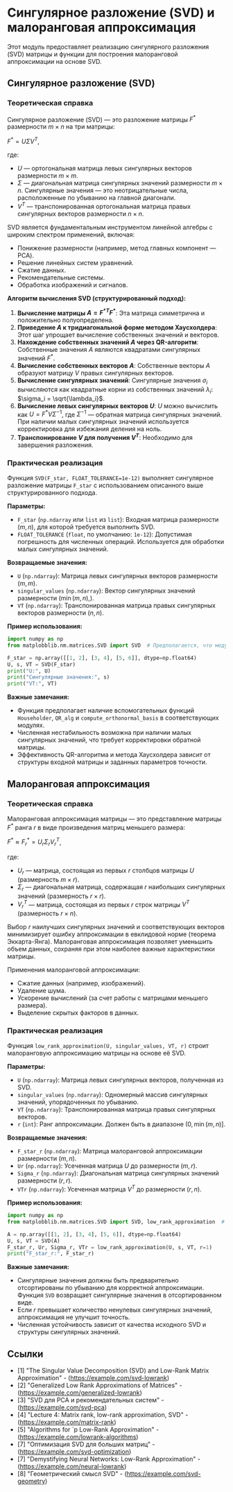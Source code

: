 # Сингулярное разложение (SVD) и малоранговая аппроксимация

Этот модуль предоставляет реализацию сингулярного разложения (SVD) матрицы и функции для построения малоранговой аппроксимации на основе SVD.

## Сингулярное разложение (SVD)

### Теоретическая справка

Сингулярное разложение (SVD) — это разложение матрицы $F^*$ размерности $m \times n$ на три матрицы:

$F^* = U \Sigma V^T$,

где:

- $U$ — ортогональная матрица левых сингулярных векторов размерности $m \times m$.
- $\Sigma$ — диагональная матрица сингулярных значений размерности $m \times n$. Сингулярные значения — это неотрицательные числа, расположенные по убыванию на главной диагонали.
- $V^T$ — транспонированная ортогональная матрица правых сингулярных векторов размерности $n \times n$.

SVD является фундаментальным инструментом линейной алгебры с широким спектром применений, включая:

- Понижение размерности (например, метод главных компонент — PCA).
- Решение линейных систем уравнений.
- Сжатие данных.
- Рекомендательные системы.
- Обработка изображений и сигналов.

**Алгоритм вычисления SVD (структурированный подход):**

1. **Вычисление матрицы $A = F^{*T} F^*$**:  Эта матрица симметрична и положительно полуопределена.
2. **Приведение $A$ к тридиагональной форме методом Хаусхолдера**:  Этот шаг упрощает вычисление собственных значений и векторов.
3. **Нахождение собственных значений $A$ через QR-алгоритм**:  Собственные значения $A$ являются квадратами сингулярных значений $F^*$.
4. **Вычисление собственных векторов $A$**:  Собственные векторы $A$ образуют матрицу $V$ правых сингулярных векторов.
5. **Вычисление сингулярных значений**:  Сингулярные значения $\sigma_i$ вычисляются как квадратные корни из собственных значений $\lambda_i$: $\sigma_i = \sqrt{\lambda_i}$.
6. **Вычисление левых сингулярных векторов $U$**:  $U$ можно вычислить как $U = F^* V \Sigma^{-1}$, где $\Sigma^{-1}$ — обратная матрица сингулярных значений.  При наличии малых сингулярных значений используется корректировка для избежания деления на ноль.
7. **Транспонирование $V$ для получения $V^T$**:  Необходимо для завершения разложения.

### Практическая реализация

Функция `SVD(F_star, FLOAT_TOLERANCE=1e-12)` выполняет сингулярное разложение матрицы `F_star` с использованием описанного выше структурированного подхода.

**Параметры:**

- `F_star` (`np.ndarray` или `list` из `list`): Входная матрица размерности $(m, n)$, для которой требуется выполнить SVD.
- `FLOAT_TOLERANCE` (`float`, по умолчанию: `1e-12`): Допустимая погрешность для численных операций. Используется для обработки малых сингулярных значений.

**Возвращаемые значения:**

- `U` (`np.ndarray`): Матрица левых сингулярных векторов размерности $(m, m)$.
- `singular_values` (`np.ndarray`): Вектор сингулярных значений размерности $(\min(m, n),)$.
- `VT` (`np.ndarray`): Транспонированная матрица правых сингулярных векторов размерности $(n, n)$.

**Пример использования:**

```python
import numpy as np
from matplobblib.nm.matrices.SVD import SVD  # Предполагается, что модуль находится в указанном пути

F_star = np.array([[1, 2], [3, 4], [5, 6]], dtype=np.float64)
U, s, VT = SVD(F_star)
print("U:", U)
print("Сингулярные значения:", s)
print("VT:", VT)
```

**Важные замечания:**

- Функция предполагает наличие вспомогательных функций `Householder`, `QR_alg` и `compute_orthonormal_basis` в соответствующих модулях.
- Численная нестабильность возможна при наличии малых сингулярных значений, что требует корректировки обратной матрицы.
- Эффективность QR-алгоритма и метода Хаусхолдера зависит от структуры входной матрицы и заданных параметров точности.

## Малоранговая аппроксимация

### Теоретическая справка

Малоранговая аппроксимация матрицы — это представление матрицы $F^*$ ранга $r$ в виде произведения матриц меньшего размера:

$F^* \approx F^*_r = U_r \Sigma_r V_r^T$,

где:

- $U_r$ — матрица, состоящая из первых $r$ столбцов матрицы $U$ (размерность $m \times r$).
- $\Sigma_r$ — диагональная матрица, содержащая $r$ наибольших сингулярных значений (размерность $r \times r$).
- $V_r^T$ — матрица, состоящая из первых $r$ строк матрицы $V^T$ (размерность $r \times n$).

Выбор $r$ наилучших сингулярных значений и соответствующих векторов минимизирует ошибку аппроксимации в евклидовой норме (теорема Эккарта-Янга).  Малоранговая аппроксимация позволяет уменьшить объем данных, сохраняя при этом наиболее важные характеристики матрицы.

Применения малоранговой аппроксимации:

- Сжатие данных (например, изображений).
- Удаление шума.
- Ускорение вычислений (за счет работы с матрицами меньшего размера).
- Выделение скрытых факторов в данных.

### Практическая реализация

Функция `low_rank_approximation(U, singular_values, VT, r)` строит малоранговую аппроксимацию матрицы на основе её SVD.

**Параметры:**

- `U` (`np.ndarray`): Матрица левых сингулярных векторов, полученная из SVD.
- `singular_values` (`np.ndarray`): Одномерный массив сингулярных значений, упорядоченных по убыванию.
- `VT` (`np.ndarray`): Транспонированная матрица правых сингулярных векторов.
- `r` (`int`): Ранг аппроксимации. Должен быть в диапазоне $(0, \min(m, n)]$.

**Возвращаемые значения:**

- `F_star_r` (`np.ndarray`): Матрица малоранговой аппроксимации размерности $(m, n)$.
- `Ur` (`np.ndarray`): Усеченная матрица $U$ до размерности $(m, r)$.
- `Sigma_r` (`np.ndarray`): Диагональная матрица сингулярных значений размерности $(r, r)$.
- `VTr` (`np.ndarray`): Усеченная матрица $V^T$ до размерности $(r, n)$.

**Пример использования:**

```python
import numpy as np
from matplobblib.nm.matrices.SVD import SVD, low_rank_approximation  # Предполагается, что модуль находится в указанном пути

A = np.array([[1, 2], [3, 4], [5, 6]], dtype=np.float64)
U, s, VT = SVD(A)
F_star_r, Ur, Sigma_r, VTr = low_rank_approximation(U, s, VT, r=1)
print("F_star_r:", F_star_r)
```

**Важные замечания:**

- Сингулярные значения должны быть предварительно отсортированы по убыванию для корректной аппроксимации.  Функция `SVD` возвращает сингулярные значения в отсортированном виде.
- Если $r$ превышает количество ненулевых сингулярных значений, аппроксимация не улучшит точность.
- Численная устойчивость зависит от качества исходного SVD и структуры сингулярных значений.

## Ссылки

- [1] "The Singular Value Decomposition (SVD) and Low-Rank Matrix Approximation" - (https://example.com/svd-lowrank)
- [2] "Generalized Low Rank Approximations of Matrices" - (https://example.com/generalized-lowrank)
- [3] "SVD для PCA и рекомендательных систем" - (https://example.com/svd-pca)
- [4] "Lecture 4: Matrix rank, low-rank approximation, SVD" - (https://example.com/matrix-rank)
- [5] "Algorithms for `p Low-Rank Approximation" - (https://example.com/lowrank-algorithms)
- [7] "Оптимизация SVD для больших матриц" - (https://example.com/svd-optimization)
- [7] "Demystifying Neural Networks: Low-Rank Approximation" - (https://example.com/neural-lowrank)
- [8] "Геометрический смысл SVD" - (https://example.com/svd-geometry)

